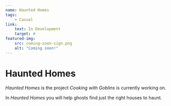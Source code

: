 ```yaml
---
name: Haunted Homes
tags:
    - Casual
link:
    text: In Development
    target: #
featured-img:
    src: coming-soon-sign.png
    alt: "Coming soon!"
---
```

# Haunted Homes

*Haunted Homes* is the project *Cooking with Goblins* is currently working on.

In *Haunted Homes* you will help ghosts find just the right houses to haunt.
